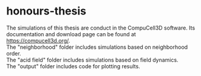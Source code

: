 # honours-thesis
The simulations of this thesis are conduct in the CompuCell3D software. Its documentation and download page can be found at https://compucell3d.org/.  
The "neighborhood" folder includes simulations based on neighborhood order.  
The "acid field" folder includes simulations based on field dynamics.  
The "output" folder includes code for plotting results.
